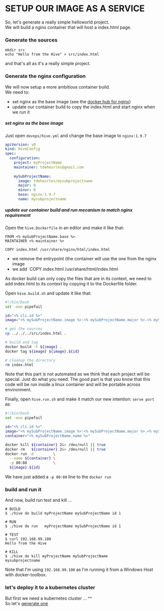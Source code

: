 # SETUP OUR IMAGE AS A SERVICE

So, let's generate a really simple helloworld project.  
We will build a nginx container that will host a index.html page.

### Generate the sources
```
mkdir src
echo "Hello from the Hive" > src/index.html
```

and that's all as it's a really simple project.

### Generate the nginx configuration

We will now setup a more ambitious container build.  
We need to:
- set nginx as the base image (see the [docker.hub for nginx](https://hub.docker.com/_/nginx/))
- update our container build to copy the index.html and start nginx when we run it

##### set nginx as the base image
Just open `devops/hive.yml` and change the base image to `nginx:1.9.7`
```yaml
apiVersion: v0
kind: HiveConfig
spec:
  configuration:
    project: myProjectName
    maintainer: tdeheurles@gmail.com
    
    mySubProjectName:
      image: tdeheurles/mysubprojectname
      major: 0
      minor: 0
      base: nginx:1.9.7
      name: mysubprojectname
```

##### update our container build and run mecanism to match nginx requirement
Open the `hive.Dockerfile` in an editor and make it like that:
```
FROM <% mySubProjectName.base %>
MAINTAINER <% maintainer %>

COPY index.html /usr/share/nginx/html/index.html
```
- we remove the entrypoint (the container will use the one from the nginx image
- we add `COPY index.html /usr/share/html/index.html

As docker build can only copy the files that are in its context, we need to add index.html to its context by copying it to the Dockerfile folder.

Open `hive.build.sh` and update it like that:
```bash
#!/bin/bash
set -euo pipefail

id="<% cli.id %>"
image="<% mySubProjectName.image %>:<% mySubProjectName.major %>.<% mySubProjectName.minor %>"

# get the sources
cp ../../../src/index.html .

# build and tag
docker build -t ${image} .
docker tag ${image} ${image}.${id}

# cleanup the directory
rm index.html
```
Note that this part is not automated as we think that each project will be special. Just do what you need. The good part is that you know that this code will be run inside a linux container and will be portable across environment.

Finally, open `hive.run.sh` and make it match our new intention: `serve port 80`:
```bash
#!/bin/bash
set -euo pipefail

id="<% cli.id %>"
image="<% mySubProjectName.image %>:<% mySubProjectName.major %>.<% mySubProjectName.minor %>"
container="<% mySubProjectName.name %>"

docker kill ${container} 2&> /dev/null || true
docker rm   ${container} 2&> /dev/null || true
docker run -d         \
  --name ${container} \
  -p 80:80            \
  ${image}.${id}
```
We have just added a `-p 80:80` line to the `docker run`

### build and run it
And now, build run test and kill ...
```console
# BUILD
$ ./hive do build myProjectName mySubProjectName id 1

# RUN
$ ./hive do run   myProjectName mySubProjectName id 1

# TEST
$ curl 192.168.99.100
Hello from the Hive

# KILL
$ ./hive do kill myProjectName mySubProjectName
mysubprojectname
```
Note that I'm using `192.168.99.100` as I'm running it from a Windows Host with docker-toolbox.

### let's deploy it to a kubernetes cluster
But first we need a kubernetes cluster ... ^^  
So let's [generate one](part4.md)
